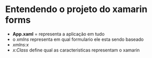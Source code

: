 # Entendendo o projeto do xamarin forms

- **App.xaml** = representa a aplicação em tudo
- o *xmlns* representa em qual formulario ele esta sendo baseado
- *xmlns:x* 
- *x:Class* define qual as caracteristicas representam o xamarin